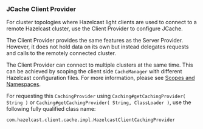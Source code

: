 

### JCache Client Provider

For cluster topologies where Hazelcast light clients are used to connect to a remote Hazelcast cluster, use the Client Provider to configure JCache.

The Client Provider provides the same features as the Server Provider. However, it does not hold data on its own but instead delegates requests and calls to the remotely connected cluster.

The Client Provider can connect to multiple clusters at the same time. This can be achieved by scoping the client side
`CacheManager` with different Hazelcast configuration files. For more information, please see
[Scopes and Namespaces](#scopes-and-namespaces).

For requesting this `CachingProvider` using `Caching#getCachingProvider( String )` or
`Caching#getCachingProvider( String, ClassLoader )`, use the following fully qualified class name:

```plain
com.hazelcast.client.cache.impl.HazelcastClientCachingProvider
```

